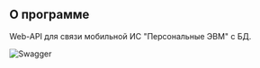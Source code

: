 ## О программе

Web-API для связи мобильной ИС "Персональные ЭВМ" с БД.

![Swagger](https://img.shields.io/badge/Swagger-85EA2D?style=for-the-badge&logo=Swagger&logoColor=white)
